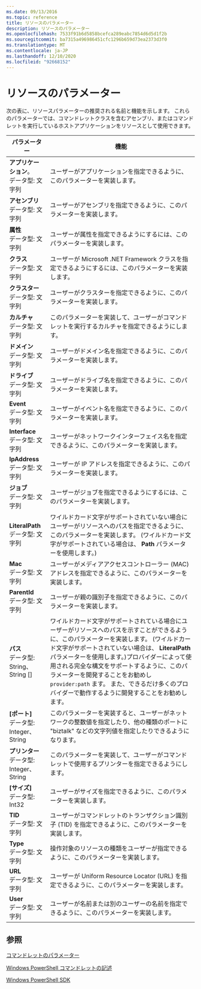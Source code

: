 ```yaml
---
ms.date: 09/13/2016
ms.topic: reference
title: リソースのパラメーター
description: リソースのパラメーター
ms.openlocfilehash: 7533f91b6d5858bcefca289eabc7854d6d5d1f2b
ms.sourcegitcommit: ba7315a496986451cfc1296b659d73ea2373d3f0
ms.translationtype: MT
ms.contentlocale: ja-JP
ms.lasthandoff: 12/10/2020
ms.locfileid: "92668152"
---
```

# <a name="resource-parameters"></a>リソースのパラメーター

次の表に、リソースパラメーターの推奨される名前と機能を示します。 これらのパラメーターでは、コマンドレットクラスを含むアセンブリ、またはコマンドレットを実行しているホストアプリケーションをリソースとして使用できます。

|パラメーター|機能|
|---|---|
|**アプリケーション**。<br>データ型: 文字列|ユーザーがアプリケーションを指定できるように、このパラメーターを実装します。|
|**アセンブリ**<br>データ型: 文字列|ユーザーがアセンブリを指定できるように、このパラメーターを実装します。|
|**属性**<br>データ型: 文字列|ユーザーが属性を指定できるようにするには、このパラメーターを実装します。|
|**クラス**<br>データ型: 文字列|ユーザーが Microsoft .NET Framework クラスを指定できるようにするには、このパラメーターを実装します。|
|**クラスター**<br>データ型: 文字列|ユーザーがクラスターを指定できるように、このパラメーターを実装します。|
|**カルチャ**<br>データ型: 文字列|このパラメーターを実装して、ユーザーがコマンドレットを実行するカルチャを指定できるようにします。|
|**ドメイン**<br>データ型: 文字列|ユーザーがドメイン名を指定できるように、このパラメーターを実装します。|
|**ドライブ**<br>データ型: 文字列|ユーザーがドライブ名を指定できるように、このパラメーターを実装します。|
|**Event**<br>データ型: 文字列|ユーザーがイベント名を指定できるように、このパラメーターを実装します。|
|**Interface**<br>データ型: 文字列|ユーザーがネットワークインターフェイス名を指定できるように、このパラメーターを実装します。|
|**IpAddress**<br>データ型: 文字列|ユーザーが IP アドレスを指定できるように、このパラメーターを実装します。|
|**ジョブ**<br>データ型: 文字列|ユーザーがジョブを指定できるようにするには、このパラメーターを実装します。|
|**LiteralPath**<br>データ型: 文字列|ワイルドカード文字がサポートされていない場合にユーザーがリソースへのパスを指定できるように、このパラメーターを実装します。 (ワイルドカード文字がサポートされている場合は、 **Path** パラメーターを使用します。)|
|**Mac**<br>データ型: 文字列|ユーザーがメディアアクセスコントローラー (MAC) アドレスを指定できるように、このパラメーターを実装します。|
|**ParentId**<br>データ型: 文字列|ユーザーが親の識別子を指定できるように、このパラメーターを実装します。|
|**パス**<br>データ型: String、String []|ワイルドカード文字がサポートされている場合にユーザーがリソースへのパスを示すことができるように、このパラメーターを実装します。 (ワイルドカード文字がサポートされていない場合は、 **LiteralPath** パラメーターを使用します。)プロバイダーによって使用される完全な構文をサポートするように、このパラメーターを開発することをお勧めし `provider:path` ます。 また、できるだけ多くのプロバイダーで動作するように開発することをお勧めします。|
|**[ポート]**<br>データ型: Integer、String|このパラメーターを実装すると、ユーザーがネットワークの整数値を指定したり、他の種類のポートに "biztalk" などの文字列値を指定したりできるようになります。|
|**プリンター**<br>データ型: Integer、String|このパラメーターを実装して、ユーザーがコマンドレットで使用するプリンターを指定できるようにします。|
|**[サイズ]**<br>データ型: Int32|ユーザーがサイズを指定できるように、このパラメーターを実装します。|
|**TID**<br>データ型: 文字列|ユーザーがコマンドレットのトランザクション識別子 (TID) を指定できるように、このパラメーターを実装します。|
|**Type**<br>データ型: 文字列|操作対象のリソースの種類をユーザーが指定できるように、このパラメーターを実装します。|
|**URL**<br>データ型: 文字列|ユーザーが Uniform Resource Locator (URL) を指定できるように、このパラメーターを実装します。|
|**User**<br>データ型: 文字列|ユーザーが名前または別のユーザーの名前を指定できるように、このパラメーターを実装します。|

## <a name="see-also"></a>参照

[コマンドレットのパラメーター](./cmdlet-parameters.md)

[Windows PowerShell コマンドレットの記述](./writing-a-windows-powershell-cmdlet.md)

[Windows PowerShell SDK](../windows-powershell-reference.md)
